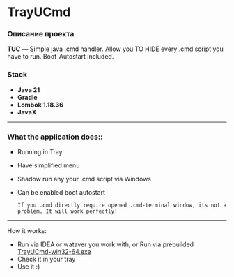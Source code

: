 # TrayUCmd

### Описание проекта
**TUC** — Simple java .cmd handler. Allow you TO HIDE every .cmd script you have to run. Boot_Autostart included.

### Stack
- **Java 21**
- **Gradle** 
- **Lombok 1.18.36** 
- **JavaX**

---

### What the application does::
- Running in Tray
- Have simplified menu
- Shadow run any your .cmd script via Windows
- Can be enabled boot autostart

  `If you .cmd directly require opened .cmd-terminal window, its not a problem. It will work perfectly!`
---

How it works:
- Run via IDEA or wataver you work with, or Run via prebuilded [TrayUCmd-win32-64.exe](https://github.com/Strongcomic/tray-u-cmd/blob/main/src/main/java/bin/TrayUCmd-win32-64.exe)
- Check it in your tray
- Use it :)
